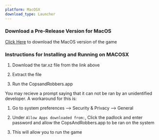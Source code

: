 ```yaml
---
platform: MacOSX
download_type: Launcher
---
```

### Download a Pre-Release Version for MacOS

[Click Here]({{site.baseurl}}/download/thankyou-for-downloading/?type=standalone&platform=mac-os) to download the MacOS version of the game

### Instructions for Installing and Running on MACOSX

1) Download the tar.xz file from the link above

2) Extract the file

3) Run the CopsandRobbers.app


You may recieve a prompt saying that it can not be ran by an unidentified developer. A workaround for this is:

1) Go to system preferences --> Security & Privacy --> General

2) Under `Allow Apps downloaded from:`, Click the padlock and enter password and allow the CopsAndRobbers.app to be ran on the system

4) This will allow you to run the game
